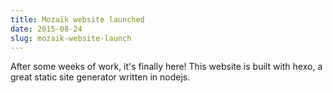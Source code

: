 ```yaml
---
title: Mozaïk website launched
date: 2015-08-24
slug: mozaik-website-launch
---
```

After some weeks of work, it's finally here!
This website is built with hexo, a great static site generator written in nodejs.
